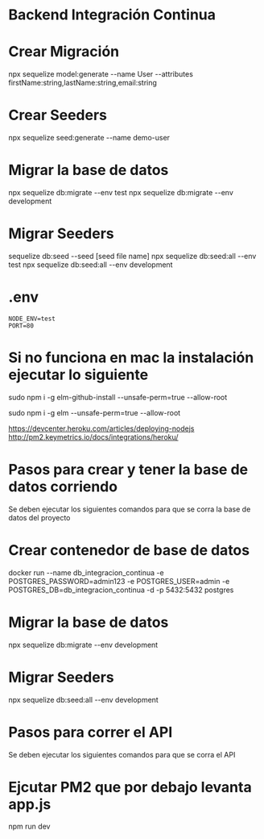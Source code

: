 # Backend Integración Continua

# Crear Migración
npx sequelize model:generate --name User --attributes firstName:string,lastName:string,email:string

# Crear Seeders
npx sequelize seed:generate --name demo-user

# Migrar la base de datos
npx sequelize db:migrate --env test
npx sequelize db:migrate --env development

# Migrar Seeders
sequelize db:seed --seed [seed file name]
npx sequelize db:seed:all --env test
npx sequelize db:seed:all --env development

# .env
    NODE_ENV=test
    PORT=80

# Si no funciona en mac la instalación ejecutar lo siguiente

sudo npm i -g elm-github-install --unsafe-perm=true --allow-root

sudo npm i -g elm --unsafe-perm=true --allow-root


https://devcenter.heroku.com/articles/deploying-nodejs
http://pm2.keymetrics.io/docs/integrations/heroku/

# Pasos para crear y tener la base de datos corriendo
Se deben ejecutar los siguientes comandos para que se corra la base de datos del proyecto

# Crear contenedor de base de datos
docker run --name db_integracion_continua -e POSTGRES_PASSWORD=admin123 -e POSTGRES_USER=admin -e POSTGRES_DB=db_integracion_continua -d -p 5432:5432 postgres

# Migrar la base de datos
npx sequelize db:migrate --env development

# Migrar Seeders
npx sequelize db:seed:all --env development


# Pasos para correr el API
Se deben ejecutar los siguientes comandos para que se corra el API

# Ejcutar PM2 que por debajo levanta app.js
npm run dev